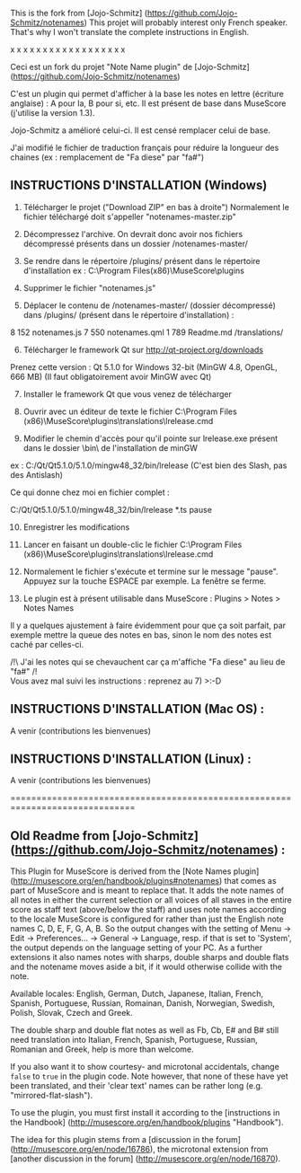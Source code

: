 This is the fork from [Jojo-Schmitz] (https://github.com/Jojo-Schmitz/notenames)
This projet will probably interest only French speaker.
That's why I won't translate the complete instructions in English.

x x x x x x x x x x x x x x x x x x

Ceci est un fork du projet "Note Name plugin" de [Jojo-Schmitz] (https://github.com/Jojo-Schmitz/notenames)

C'est un plugin qui permet d'afficher à la base les notes en lettre (écriture anglaise) : A pour la, B pour si, etc.
Il est présent de base dans MuseScore (j'utilise la version 1.3).

Jojo-Schmitz a amélioré celui-ci. Il est censé remplacer celui de base.

J'ai modifié le fichier de traduction français pour réduire la longueur des chaines
(ex : remplacement de "Fa diese" par "fa#")



INSTRUCTIONS D'INSTALLATION (Windows)
--------------------------

1) Télécharger le projet ("Download ZIP" en bas à droite")
Normalement le fichier téléchargé doit s'appeller "notenames-master.zip"

2) Décompressez l'archive. On devrait donc avoir nos fichiers décompressé présents dans un dossier /notenames-master/

3) Se rendre dans le répertoire /plugins/ présent dans le répertoire d'installation
ex : C:\Program Files(x86)\MuseScore\plugins

4) Supprimer le fichier "notenames.js"

5) Déplacer le contenu de /notenames-master/ (dossier décompressé) dans /plugins/ (présent dans le répertoire d'installation) :

8 152 notenames.js
7 550 notenames.qml
1 789 Readme.md
<REP> /translations/

6) Télécharger le framework Qt sur http://qt-project.org/downloads

Prenez cette version : Qt 5.1.0 for Windows 32-bit (MinGW 4.8, OpenGL, 666 MB)
(Il faut obligatoirement avoir MinGW avec Qt)

7) Installer le framework Qt que vous venez de télécharger

8) Ouvrir avec un éditeur de texte le fichier C:\Program Files (x86)\MuseScore\plugins\translations\lrelease.cmd

9) Modifier le chemin d'accès pour qu'il pointe sur lrelease.exe présent dans le dossier \bin\ de l'installation de minGW

ex : C:/Qt/Qt5.1.0/5.1.0/mingw48_32/bin/lrelease
(C'est bien des Slash, pas des Antislash)

Ce qui donne chez moi en fichier complet :

C:/Qt/Qt5.1.0/5.1.0/mingw48_32/bin/lrelease *.ts
pause

10) Enregistrer les modifications

11) Lancer en faisant un double-clic le fichier C:\Program Files (x86)\MuseScore\plugins\translations\lrelease.cmd

12) Normalement le fichier s'exécute et termine sur le message "pause". Appuyez sur la touche ESPACE par exemple. La fenêtre se ferme.

13) Le plugin est à présent utilisable dans MuseScore : Plugins > Notes > Notes Names

Il y a quelques ajustement à faire évidemment pour que ça soit parfait, par exemple mettre la queue des notes en bas, sinon le nom des notes est caché par celles-ci.

/!\ J'ai les notes qui se chevauchent car ça m'affiche "Fa diese" au lieu de "fa#" /!\
Vous avez mal suivi les instructions : reprenez au 7) >:-D



INSTRUCTIONS D'INSTALLATION (Mac OS) :
---------------------------------------

A venir (contributions les bienvenues)



INSTRUCTIONS D'INSTALLATION (Linux) :
----------------------------------------

A venir (contributions les bienvenues)


==============================================================================

Old Readme from [Jojo-Schmitz] (https://github.com/Jojo-Schmitz/notenames) :
----------------------------------------------------------------------------

This Plugin for MuseScore is derived from the [Note Names plugin] (http://musescore.org/en/handbook/plugins#notenames) that comes as part of MuseScore and is meant to replace that.
It adds the note names of all notes in either the current selection or all voices of all staves in the entire score as staff text (above/below the staff) and uses note names according to the locale MuseScore is configured for rather than just the English note names C, D, E, F, G, A, B.
So the output changes with the setting of Menu -> Edit -> Preferences... -> General -> Language, resp. if that is set to 'System', the output depends on the language setting of your PC.
As a further extensions it also names notes with sharps, double sharps and double flats and the notename moves aside a bit, if it would otherwise collide with the note.

Available locales: English, German, Dutch, Japanese, Italian, French, Spanish, Portuguese, Russian, Romainan, Danish, Norwegian, Swedish, Polish, Slovak, Czech and Greek.

The double sharp and double flat notes as well as Fb, Cb, E# and B# still need translation into Italian, French, Spanish, Portuguese, Russian, Romanian and Greek, help is more than welcome.

If you also want it to show courtesy- and microtonal accidentals, change `false` to `true` in the plugin code. Note however, that none of these have yet been translated, and their 'clear text' names can be rather long (e.g. "mirrored-flat-slash").

To use the plugin, you must first install it according to the [instructions in the Handbook] (http://musescore.org/en/handbook/plugins "Handbook").

The idea for this plugin stems from a [discussion in the forum] (http://musescore.org/en/node/16786), the microtonal extension from [another discussion in the forum] (http://musescore.org/en/node/16870).

